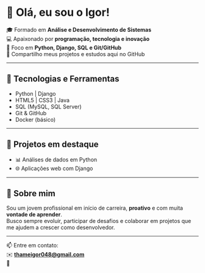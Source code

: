 # 👋 Olá, eu sou o Igor!  

🎓 Formado em **Análise e Desenvolvimento de Sistemas**  
💻 Apaixonado por **programação, tecnologia e inovação**  
🚀 Foco em **Python, Django, SQL e Git/GitHub**  
📂 Compartilho meus projetos e estudos aqui no GitHub  

---

## 🔧 Tecnologias e Ferramentas
- Python | Django  
- HTML5 | CSS3 | Java  
- SQL (MySQL, SQL Server)  
- Git & GitHub  
- Docker (básico)  

---

## 📌 Projetos em destaque  
- 📊 Análises de dados em Python  
- 🌐 Aplicações web com Django  

---

## 🌱 Sobre mim
Sou um jovem profissional em início de carreira, **proativo** e com muita **vontade de aprender**.  
Busco sempre evoluir, participar de desafios e colaborar em projetos que me ajudem a crescer como desenvolvedor.  

---

📫 Entre em contato:  
✉️ **thameigor048@gmail.com**  
🔗 
